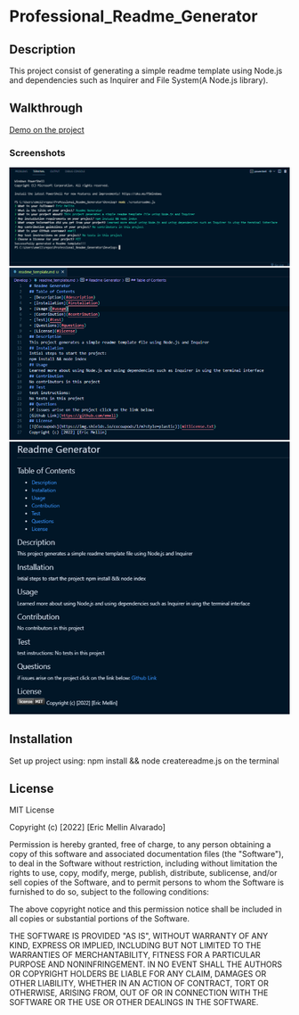 # Professional_Readme_Generator
## Description
This project consist of generating a simple readme template using Node.js and dependencies such as Inquirer and File System(A Node.js library).
## Walkthrough
[Demo on the project](https://watch.screencastify.com/v/FejkpfoljD6acdWevrTS)
### Screenshots
![Readme terminal](assets/readme_terminal.png)
![Readme template](assets/readme_template.png)
![Readme preview](assets/readme_preview.png)
## Installation
Set up project using:
npm install && node createreadme.js on the terminal
## License
MIT License

Copyright (c) [2022] [Eric Mellin Alvarado]

Permission is hereby granted, free of charge, to any person obtaining a copy
of this software and associated documentation files (the "Software"), to deal
in the Software without restriction, including without limitation the rights
to use, copy, modify, merge, publish, distribute, sublicense, and/or sell
copies of the Software, and to permit persons to whom the Software is
furnished to do so, subject to the following conditions:

The above copyright notice and this permission notice shall be included in all
copies or substantial portions of the Software.

THE SOFTWARE IS PROVIDED "AS IS", WITHOUT WARRANTY OF ANY KIND, EXPRESS OR
IMPLIED, INCLUDING BUT NOT LIMITED TO THE WARRANTIES OF MERCHANTABILITY,
FITNESS FOR A PARTICULAR PURPOSE AND NONINFRINGEMENT. IN NO EVENT SHALL THE
AUTHORS OR COPYRIGHT HOLDERS BE LIABLE FOR ANY CLAIM, DAMAGES OR OTHER
LIABILITY, WHETHER IN AN ACTION OF CONTRACT, TORT OR OTHERWISE, ARISING FROM,
OUT OF OR IN CONNECTION WITH THE SOFTWARE OR THE USE OR OTHER DEALINGS IN THE
SOFTWARE.